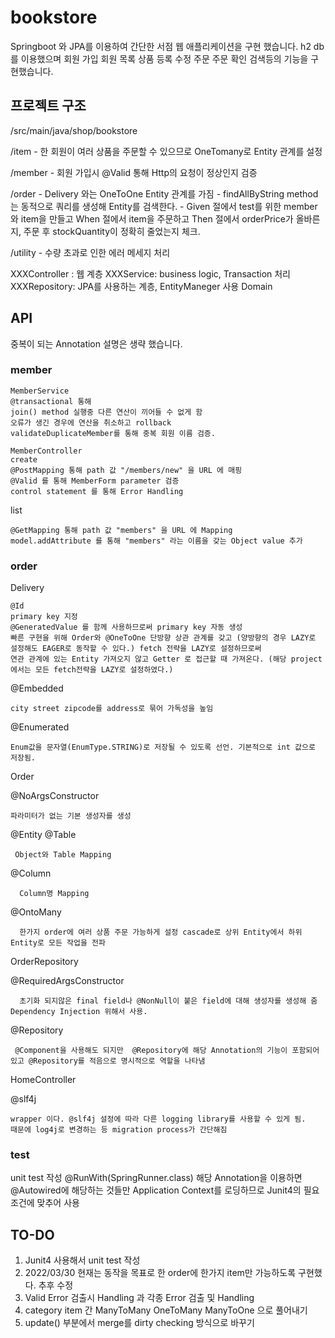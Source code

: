 # bookstore

Springboot 와 JPA를 이용하여 간단한 서점 웹 애플리케이션을 구현 했습니다.
h2 db를 이용했으며 회원 가입 회원 목록 상품 등록 수정 주문 주문 확인 검색등의 기능을 구현했습니다.

## 프로젝트 구조

/src/main/java/shop/bookstore
  
  /item - 한 회원이 여러 상품을 주문할 수 있으므로 OneTomany로 Entity 관계를 설정
  
  /member - 회원 가입시 @Valid 통해 Http의 요청이 정상인지 검증
  
  /order - Delivery 와는 OneToOne Entity 관계를 가짐
         - findAllByString method는 동적으로 쿼리를 생성해 Entity를 검색한다.
         - Given 절에서 test를 위한 member와 item을 만들고 When 절에서 item을 주문하고 Then 절에서 orderPrice가 올바른지, 주문 후 stockQuantity이 정확히 줄었는지 체크.
  
  /utility - 수량 초과로 인한 에러 메세지 처리
  
  XXXController :  웹 계층
  XXXService: business logic, Transaction 처리
  XXXRepository: JPA를 사용하는 계층, EntityManeger 사용
  Domain


## API


중복이 되는 Annotation 설명은 생략 했습니다.

### member

    MemberService
    @transactional 통해
    join() method 실행중 다른 연산이 끼어들 수 없게 함
    오류가 생긴 경우에 연산을 취소하고 rollback
    validateDuplicateMember를 통해 중복 회원 이름 검증.

    MemberController
    create
    @PostMapping 통해 path 값 "/members/new" 을 URL 에 매핑
    @Valid 를 통해 MemberForm parameter 검증
    control statement 를 통해 Error Handling

list

    @GetMapping 통해 path 값 "members" 을 URL 에 Mapping
    model.addAttribute 를 통해 "members" 라는 이름을 갖는 Object value 추가

### order

Delivery
    
    @Id
    primary key 지정
    @GeneratedValue 를 함께 사용하므로써 primary key 자동 생성
    빠른 구현을 위해 Order와 @OneToOne 단방향 상관 관계를 갖고 (양방향의 경우 LAZY로 설정해도 EAGER로 동작할 수 있다.) fetch 전략을 LAZY로 설정하므로써
    연관 관계에 있는 Entity 가져오지 않고 Getter 로 접근할 때 가져온다. (해당 project에서는 모든 fetch전략을 LAZY로 설정하였다.)

  @Embedded
    
    city street zipcode를 address로 묶어 가독성을 높임

  @Enumerated
    
    Enum값을 문자열(EnumType.STRING)로 저장될 수 있도록 선언. 기본적으로 int 값으로 저장됨.

Order
  
  @NoArgsConstructor 
    
    파라미터가 없는 기본 생성자를 생성
  @Entity @Table
     
     Object와 Table Mapping
  @Column 
      
      Column명 Mapping
  @OntoMany
      
      한가지 order에 여러 상품 주문 가능하게 설정 cascade로 상위 Entity에서 하위 Entity로 모든 작업을 전파

OrderRepository
 
 @RequiredArgsConstructor
      
      초기화 되지않은 final field나 @NonNull이 붙은 field에 대해 생성자를 생성해 줌 Dependency Injection 위해서 사용.
 
 @Repository
     
     @Component을 사용해도 되지만  @Repository에 해당 Annotation의 기능이 포함되어 있고 @Repository를 적음으로 명시적으로 역할을 나타냄

HomeController
  
  @slf4j
    
    wrapper 이다. @slf4j 설정에 따라 다른 logging library를 사용할 수 있게 됨.
    때문에 log4j로 변경하는 등 migration process가 간단해짐

### test
  
  unit test 작성
  @RunWith(SpringRunner.class)
    해당 Annotation을 이용하면 @Autowired에 해당하는 것들만 Application Context를 로딩하므로
    Junit4의 필요조건에 맞추어 사용

## TO-DO
  1. Junit4 사용해서 unit test 작성
  2. 2022/03/30 현재는 동작을 목표로 한 order에 한가지 item만 가능하도록 구현했다. 추후 수정
  3. Valid Error 검출시 Handling 과 각종 Error 검출 및 Handling
  4. category item 간 ManyToMany OneToMany ManyToOne 으로 풀어내기
  5. update() 부분에서 merge를 dirty checking 방식으로 바꾸기
